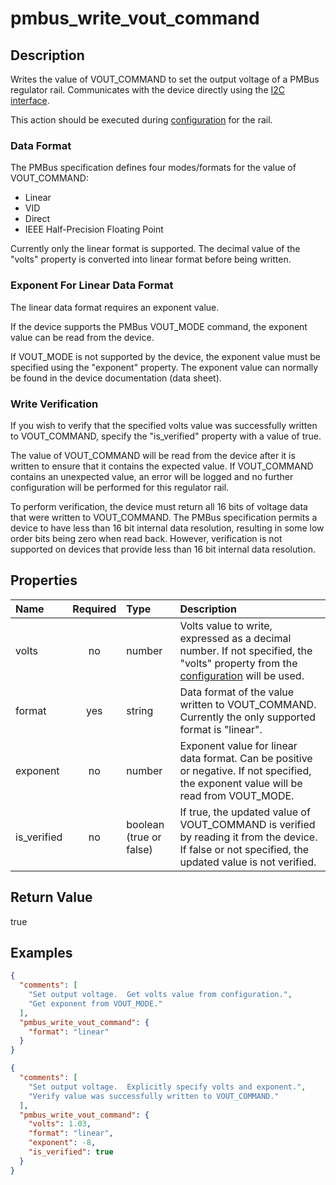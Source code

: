 # pmbus_write_vout_command

## Description

Writes the value of VOUT_COMMAND to set the output voltage of a PMBus regulator
rail. Communicates with the device directly using the
[I2C interface](i2c_interface.md).

This action should be executed during [configuration](configuration.md) for the
rail.

### Data Format

The PMBus specification defines four modes/formats for the value of
VOUT_COMMAND:

- Linear
- VID
- Direct
- IEEE Half-Precision Floating Point

Currently only the linear format is supported. The decimal value of the "volts"
property is converted into linear format before being written.

### Exponent For Linear Data Format

The linear data format requires an exponent value.

If the device supports the PMBus VOUT_MODE command, the exponent value can be
read from the device.

If VOUT_MODE is not supported by the device, the exponent value must be
specified using the "exponent" property. The exponent value can normally be
found in the device documentation (data sheet).

### Write Verification

If you wish to verify that the specified volts value was successfully written to
VOUT_COMMAND, specify the "is_verified" property with a value of true.

The value of VOUT_COMMAND will be read from the device after it is written to
ensure that it contains the expected value. If VOUT_COMMAND contains an
unexpected value, an error will be logged and no further configuration will be
performed for this regulator rail.

To perform verification, the device must return all 16 bits of voltage data that
were written to VOUT_COMMAND. The PMBus specification permits a device to have
less than 16 bit internal data resolution, resulting in some low order bits
being zero when read back. However, verification is not supported on devices
that provide less than 16 bit internal data resolution.

## Properties

| Name        | Required | Type                    | Description                                                                                                                                          |
| :---------- | :------: | :---------------------- | :--------------------------------------------------------------------------------------------------------------------------------------------------- |
| volts       |    no    | number                  | Volts value to write, expressed as a decimal number. If not specified, the "volts" property from the [configuration](configuration.md) will be used. |
| format      |   yes    | string                  | Data format of the value written to VOUT_COMMAND. Currently the only supported format is "linear".                                                   |
| exponent    |    no    | number                  | Exponent value for linear data format. Can be positive or negative. If not specified, the exponent value will be read from VOUT_MODE.                |
| is_verified |    no    | boolean (true or false) | If true, the updated value of VOUT_COMMAND is verified by reading it from the device. If false or not specified, the updated value is not verified.  |

## Return Value

true

## Examples

```json
{
  "comments": [
    "Set output voltage.  Get volts value from configuration.",
    "Get exponent from VOUT_MODE."
  ],
  "pmbus_write_vout_command": {
    "format": "linear"
  }
}
```

```json
{
  "comments": [
    "Set output voltage.  Explicitly specify volts and exponent.",
    "Verify value was successfully written to VOUT_COMMAND."
  ],
  "pmbus_write_vout_command": {
    "volts": 1.03,
    "format": "linear",
    "exponent": -8,
    "is_verified": true
  }
}
```

